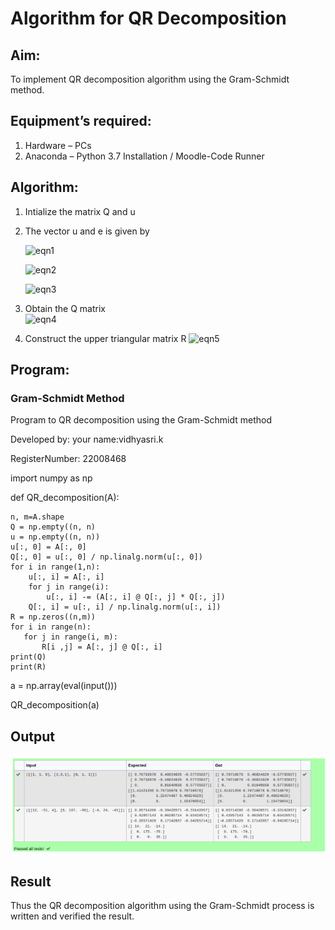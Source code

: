 # Algorithm for QR Decomposition
## Aim:
To implement QR decomposition algorithm using the Gram-Schmidt method.
## Equipment’s required:
1.	Hardware – PCs
2.	Anaconda – Python 3.7 Installation / Moodle-Code Runner
## Algorithm:
1.	Intialize the matrix Q and u
2.	The vector u and e is given by

    ![eqn1](./ex4.jpg)

    ![eqn2](./ex6.jpg)

    ![eqn3](./ex3.jpg)

3.	Obtain the Q matrix   
    ![eqn4](./ex1.jpg)
4.	Construct the upper triangular matrix R
    ![eqn5](./ex2.jpg)



## Program:
### Gram-Schmidt Method



Program to QR decomposition using the Gram-Schmidt method

Developed by: your name:vidhyasri.k


RegisterNumber: 22008468

import numpy as np

def QR_decomposition(A):

    n, m=A.shape
    Q = np.empty((n, n)
    u = np.empty((n, n))
    u[:, 0] = A[:, 0]
    Q[:, 0] = u[:, 0] / np.linalg.norm(u[:, 0])
    for i in range(1,n):
        u[:, i] = A[:, i]
        for j in range(i):
            u[:, i] -= (A[:, i] @ Q[:, j] * Q[:, j])
        Q[:, i] = u[:, i] / np.linalg.norm(u[:, i])
    R = np.zeros((n,m))
    for i in range(n):
       for j in range(i, m):
           R[i ,j] = A[:, j] @ Q[:, i]
    print(Q)
    print(R)
a = np.array(eval(input()))

QR_decomposition(a)







## Output

![QR.png](./QR.png)


## Result
Thus the QR decomposition algorithm using the Gram-Schmidt process is written and verified the result.